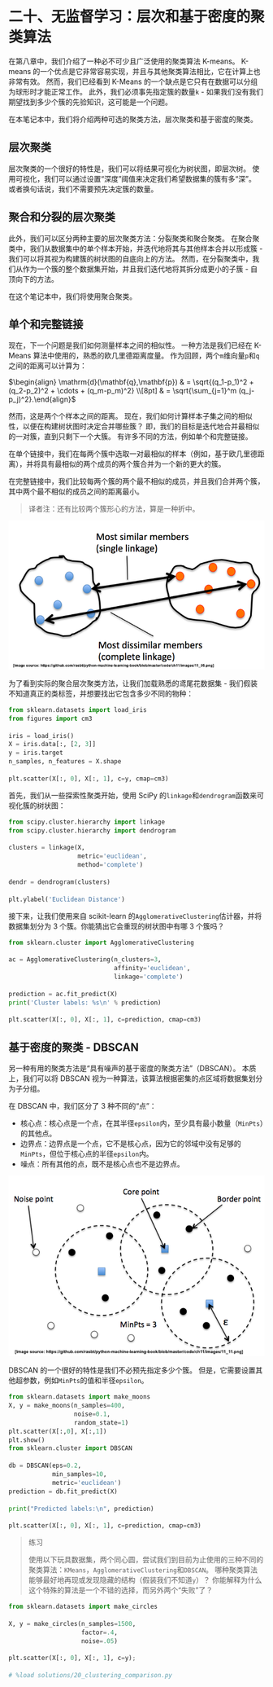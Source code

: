 # 二十、无监督学习：层次和基于密度的聚类算法

在第八章中，我们介绍了一种必不可少且广泛使用的聚类算法 K-means。 K-means 的一个优点是它非常容易实现，并且与其他聚类算法相比，它在计算上也非常有效。 然而，我们已经看到 K-Means 的一个缺点是它只有在数据可以分组为球形时才能正常工作。 此外，我们必须事先指定簇的数量`k` - 如果我们没有我们期望找到多少个簇的先验知识，这可能是一个问题。

在本笔记本中，我们将介绍两种可选的聚类方法，层次聚类和基于密度的聚类。

## 层次聚类

层次聚类的一个很好的特性是，我们可以将结果可视化为树状图，即层次树。 使用可视化，我们可以通过设置“深度”阈值来决定我们希望数据集的簇有多“深”。 或者换句话说，我们不需要预先决定簇的数量。

## 聚合和分裂的层次聚类

此外，我们可以区分两种主要的层次聚类方法：分裂聚类和聚合聚类。 在聚合聚类中，我们从数据集中的单个样本开始，并迭代地将其与其他样本合并以形成簇 - 我们可以将其视为构建簇的树状图的自底向上的方法。
然而，在分裂聚类中，我们从作为一个簇的整个数据集开始，并且我们迭代地将其拆分成更小的子簇 - 自顶向下的方法。

在这个笔记本中，我们将使用聚合聚类。

## 单个和完整链接

现在，下一个问题是我们如何测量样本之间的相似性。 一种方法是我们已经在 K-Means 算法中使用的，熟悉的欧几里德距离度量。 作为回顾，两个`m`维向量`p`和`q`之间的距离可以计算为：

$\begin{align} \mathrm{d}(\mathbf{q},\mathbf{p}) & = \sqrt{(q_1-p_1)^2 + (q_2-p_2)^2 + \cdots + (q_m-p_m)^2} \\[8pt] & = \sqrt{\sum_{j=1}^m (q_j-p_j)^2}.\end{align}$

然而，这是两个个样本之间的距离。 现在，我们如何计算样本子集之间的相似性，以便在构建树状图时决定合并哪些簇？ 即，我们的目标是迭代地合并最相似的一对簇，直到只剩下一个大簇。 有许多不同的方法，例如单个和完整链接。

在单个链接中，我们在每两个簇中选取一对最相似的样本（例如，基于欧几里德距离），并将具有最相似的两个成员的两个簇合并为一个新的更大的簇。

在完整链接中，我们比较每两个簇的两个最不相似的成员，并且我们合并两个簇，其中两个最不相似的成员之间的距离最小。

> 译者注：还有比较两个簇形心的方法，算是一种折中。

![](img/clustering-linkage.png)

为了看到实际的聚合层次聚类方法，让我们加载熟悉的鸢尾花数据集 - 我们假装不知道真正的类标签，并想要找出它包含多少不同的物种：

```py
from sklearn.datasets import load_iris
from figures import cm3

iris = load_iris()
X = iris.data[:, [2, 3]]
y = iris.target
n_samples, n_features = X.shape

plt.scatter(X[:, 0], X[:, 1], c=y, cmap=cm3)
```

首先，我们从一些探索性聚类开始，使用 SciPy 的`linkage`和`dendrogram`函数来可视化簇的树状图：

```py
from scipy.cluster.hierarchy import linkage
from scipy.cluster.hierarchy import dendrogram

clusters = linkage(X, 
                   metric='euclidean',
                   method='complete')

dendr = dendrogram(clusters)

plt.ylabel('Euclidean Distance')
```

接下来，让我们使用来自 scikit-learn 的`AgglomerativeClustering`估计器，并将数据集划分为 3 个簇。你能猜出它会重现的树状图中有哪 3 个簇吗？

```py
from sklearn.cluster import AgglomerativeClustering

ac = AgglomerativeClustering(n_clusters=3,
                             affinity='euclidean',
                             linkage='complete')

prediction = ac.fit_predict(X)
print('Cluster labels: %s\n' % prediction)

plt.scatter(X[:, 0], X[:, 1], c=prediction, cmap=cm3)
```

## 基于密度的聚类 - DBSCAN

另一种有用的聚类方法是“具有噪声的基于密度的聚类方法”（DBSCAN）。 本质上，我们可以将 DBSCAN 视为一种算法，该算法根据密集的点区域将数据集划分为子分组。

在 DBSCAN 中，我们区分了 3 种不同的“点”：

+   核心点：核心点是一个点，在其半径`epsilon`内，至少具有最小数量（`MinPts`）的其他点。
+   边界点：边界点是一个点，它不是核心点，因为它的邻域中没有足够的`MinPts`，但位于核心点的半径`epsilon`内。
+   噪点：所有其他的点，既不是核心点也不是边界点。

![](img/dbscan.png)

DBSCAN 的一个很好的特性是我们不必预先指定多少个簇。 但是，它需要设置其他超参数，例如`MinPts`的值和半径`epsilon`。

```py
from sklearn.datasets import make_moons
X, y = make_moons(n_samples=400,
                  noise=0.1,
                  random_state=1)
plt.scatter(X[:,0], X[:,1])
plt.show()
from sklearn.cluster import DBSCAN

db = DBSCAN(eps=0.2,
            min_samples=10,
            metric='euclidean')
prediction = db.fit_predict(X)

print("Predicted labels:\n", prediction)

plt.scatter(X[:, 0], X[:, 1], c=prediction, cmap=cm3)
```

> 练习
> 
> 使用以下玩具数据集，两个同心圆，尝试我们到目前为止使用的三种不同的聚类算法：`KMeans`，`AgglomerativeClustering`和`DBSCAN`。 哪种聚类算法能够最好地再现或发现隐藏的结构（假装我们不知道`y`）？ 你能解释为什么这个特殊的算法是一个不错的选择，而另外两个“失败”了？

```py
from sklearn.datasets import make_circles

X, y = make_circles(n_samples=1500, 
                    factor=.4, 
                    noise=.05)

plt.scatter(X[:, 0], X[:, 1], c=y);

# %load solutions/20_clustering_comparison.py
```
